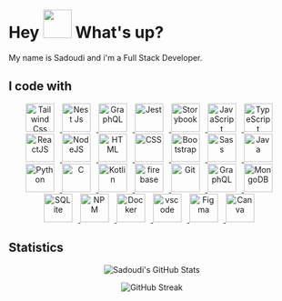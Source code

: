 <h1> Hey <img src="https://emojis.slackmojis.com/emojis/images/1577305505/7373/hand_wave.gif?1577305505" width="50" /> What's up?</h1>

<p> My name is Sadoudi and i'm a Full Stack Developer.</p>


## I code with


<div align="center">
  <a href="https://developer.mozilla.org/en-US/docs/Web/JavaScript" target="_blank" >
    <img  title="Tailwind Css" alt="Tailwind Css" height="50px" style="padding-right:10px" src="https://cdn.jsdelivr.net/gh/devicons/devicon/icons/tailwindcss/tailwindcss-plain.svg" />
  </a>
  <a href="https://developer.mozilla.org/en-US/docs/Web/JavaScript" target="_blank" rel="noreferrer">
    <img  title="Nest Js" alt="Nest Js" height="50px" style="padding-right:10px;" src="https://cdn.jsdelivr.net/gh/devicons/devicon/icons/nestjs/nestjs-plain.svg" />
  </a>
  <a href="https://developer.mozilla.org/en-US/docs/Web/JavaScript" target="_blank" rel="noreferrer">
    <img  title="GraphQL" alt="GraphQL" height="50px" style="padding-right:10px;" src="https://cdn.jsdelivr.net/gh/devicons/devicon/icons/graphql/graphql-plain.svg" />
  </a>
  <a href="https://developer.mozilla.org/en-US/docs/Web/JavaScript" target="_blank" rel="noreferrer">
    <img  title="Jest" alt="Jest" height="50px" style="padding-right:10px;" src="https://cdn.jsdelivr.net/gh/devicons/devicon/icons/jest/jest-plain.svg" />
  </a>
  <a href="https://developer.mozilla.org/en-US/docs/Web/JavaScript" target="_blank" rel="noreferrer">
    <img  title="Storybook" alt="Storybook" height="50px" style="padding-right:10px;" src="https://cdn.jsdelivr.net/gh/devicons/devicon/icons/storybook/storybook-original.svg" />
  </a>
  <a href="https://developer.mozilla.org/en-US/docs/Web/JavaScript" target="_blank" rel="noreferrer">
      <img title="" alt="JavaScript" height="50px" style="padding-right:10px;" src="https://cdn.jsdelivr.net/gh/devicons/devicon/icons/javascript/javascript-plain.svg"/>
  </a>
  <a href="https://www.typescriptlang.org/" target="_blank" rel="noreferrer">
      <img title="Storybook" alt="TypeScript" height="50px" style="padding-right:10px; ;" src="https://cdn.jsdelivr.net/gh/devicons/devicon/icons/typescript/typescript-plain.svg"/>
  </a>
  <a href="https://reactjs.org/" target="_blank" rel="noreferrer">
      <img  alt="ReactJS" height="50px" style="padding-right:10px;" src="https://cdn.jsdelivr.net/gh/devicons/devicon/icons/react/react-original.svg" />
  </a>
  <a href="https://nodejs.org/en/" target="_blank" rel="noreferrer">
      <img  alt="NodeJS" height="50px" style="padding-right:10px;" src="https://cdn.jsdelivr.net/gh/devicons/devicon/icons/nodejs/nodejs-original.svg"/>
  </a>
  <a href="https://developer.mozilla.org/en-US/docs/Web/HTML" target="_blank" rel="noreferrer">
      <img  alt="HTML" height="50px" style="padding-right:10px;" src="https://cdn.jsdelivr.net/gh/devicons/devicon/icons/html5/html5-original.svg"/>
  </a>
  <a href="https://developer.mozilla.org/en-US/docs/Web/CSS" target="_blank" rel="noreferrer">
      <img  alt="CSS" height="50px" style="padding-right:10px;" src="https://cdn.jsdelivr.net/gh/devicons/devicon/icons/css3/css3-original.svg"/>
  </a>
  <a href="https://getbootstrap.com/" target="_blank" rel="noreferrer">
      <img  alt="Bootstrap" height="50px" style="padding-right:10px;" src="https://cdn.jsdelivr.net/gh/devicons/devicon/icons/bootstrap/bootstrap-original.svg"/>
  </a>
  <a href="https://sass-lang.com/" target="_blank" rel="noreferrer">
      <img  alt="Sass" height="50px" style="padding-right:10px;" src="https://cdn.jsdelivr.net/gh/devicons/devicon/icons/sass/sass-original.svg"/>
  </a>
  <a href="https://www.java.com/en/" target="_blank" rel="noreferrer">
      <img  alt="Java" height="50px" style="padding-right:10px;" src="https://cdn.jsdelivr.net/gh/devicons/devicon/icons/java/java-original.svg"/>
  </a>    
  <a href="https://www.python.org/" target="_blank" rel="noreferrer">
      <img  alt="Python" height="50px" style="padding-right:10px;" src="https://cdn.jsdelivr.net/gh/devicons/devicon/icons/python/python-original.svg"/>
  </a>
  <a href="https://www.cprogramming.com/" target="_blank" rel="noreferrer">
      <img  alt="C" height="50px" style="padding-right:10px;" src="https://cdn.jsdelivr.net/gh/devicons/devicon/icons/c/c-original.svg"/>
  </a>
  <a href="https://kotlinlang.org/" target="_blank" rel="noreferrer">
      <img  alt="Kotlin" height="50px" style="padding-right:10px;" src="https://cdn.jsdelivr.net/gh/devicons/devicon/icons/kotlin/kotlin-original.svg"/>
  </a>
  <a href="https://firebase.google.com/" target="_blank" rel="noreferrer">
      <img  alt="firebase" height="50px" style="padding-right:10px;" src="https://cdn.jsdelivr.net/gh/devicons/devicon/icons/firebase/firebase-plain.svg"/>
  </a>
  <a href="https://git-scm.com/" target="_blank" rel="noreferrer">
      <img  alt="Git" height="50px" style="padding-right:10px;" src="https://cdn.jsdelivr.net/gh/devicons/devicon/icons/git/git-original.svg"/>
  </a>
  <a href="https://www.graphql.com/" target="_blank" rel="noreferrer">
      <img  alt="GraphQL" height="50px" style="padding-right:10px;" src="https://cdn.jsdelivr.net/gh/devicons/devicon/icons/graphql/graphql-plain.svg"/>
  </a>
  <a href="https://www.mongodb.com/" target="_blank" rel="noreferrer">
      <img  alt="MongoDB" height="50px" style="padding-right:10px;" src="https://cdn.jsdelivr.net/gh/devicons/devicon/icons/mongodb/mongodb-original.svg"/>
  </a>
  <a href="https://www.sqlite.org/index.html" target="_blank" rel="noreferrer">
      <img  alt="SQLite" height="50px" style="padding-right:10px;" src="https://cdn.jsdelivr.net/gh/devicons/devicon/icons/sqlite/sqlite-original.svg"/>
  </a>
  <a href="https://www.npmjs.com/" target="_blank" rel="noreferrer">
      <img  alt="NPM" height="50px" style="padding-right:10px;" src="https://cdn.jsdelivr.net/gh/devicons/devicon/icons/npm/npm-original-wordmark.svg"/>
  </a>
  <a href="https://www.docker.com/" target="_blank" rel="noreferrer">
      <img  alt="Docker" height="50px" style="padding-right:10px;" src="https://cdn.jsdelivr.net/gh/devicons/devicon/icons/docker/docker-plain-wordmark.svg"/>
  </a>
  <a href="https://code.visualstudio.com/" target="_blank" rel="noreferrer">
      <img  alt="vscode" height="50px" style="padding-right:10px;"src="https://cdn.jsdelivr.net/gh/devicons/devicon/icons/vscode/vscode-original.svg"/>
  </a>
  <a href="https://www.figma.com/" target="_blank" rel="noreferrer">
      <img  alt="Figma" height="50px" style="padding-right:10px;" src="https://cdn.jsdelivr.net/gh/devicons/devicon/icons/figma/figma-original.svg"/> 
  </a>
  <a href="https://www.canva.com/" target="_blank" rel="noreferrer">
      <img  alt="Canva" height="50px" style="padding-right:10px;" src="https://cdn.jsdelivr.net/gh/devicons/devicon/icons/canva/canva-original.svg"/> 
  </a>
</div>


## Statistics


<div class="stats" align="center">
  
  ![Sadoudi's GitHub Stats](https://github-readme-stats.vercel.app/api?username=hacenesadoudi&hide=stars&count_private=true&show_icons=true&theme=algolia&border_radius=20)

  ![GitHub Streak](https://streak-stats.demolab.com?user=hacenesadoudi&count_private=true&theme=algolia&border_radius=20)

  <!-- ![Most Used Languages](https://github-readme-stats.vercel.app/api/top-langs/?username=hacenesadoudi&show_icons=true&theme=algolia&border_radius=20) -->

  <!-- compact programming languages layout -->
  <!-- ![Most Used Languages](https://github-readme-stats.vercel.app/api/top-langs/?username=hacenesadoudi&layout=compact&show_icons=true&theme=algolia&border_radius=20) -->
</div>
